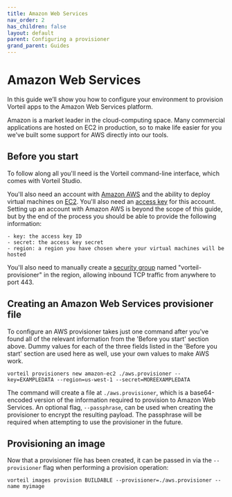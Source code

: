 ```yaml
---
title: Amazon Web Services
nav_order: 2
has_children: false
layout: default
parent: Configuring a provisioner
grand_parent: Guides
---
```


# Amazon Web Services

In this guide we’ll show you how to configure your environment to provision Vorteil apps to the Amazon Web Services platform.

Amazon is a market leader in the cloud-computing space. Many commercial applications are hosted on EC2 in production, so to make life easier for you we've built some support for AWS directly into our tools. 

## Before you start

To follow along all you'll need is the Vorteil command-line interface, which comes with Vorteil Studio.

You'll also need an account with [Amazon AWS](https://aws.amazon.com/) and the ability to deploy virtual machines on [EC2](https://aws.amazon.com/ec2/). You'll also need an [access key](https://docs.aws.amazon.com/IAM/latest/UserGuide/id_credentials_access-keys.html) for this account. Setting up an account with Amazon AWS is beyond the scope of this guide, but by the end of the process you should be able to provide the following information:

    - key: the access key ID
    - secret: the access key secret
    - region: a region you have chosen where your virtual machines will be hosted

You'll also need to manually create a [security group](https://docs.aws.amazon.com/vpc/latest/userguide/VPC_SecurityGroups.html) named "vorteil-provisioner" in the region, allowing inbound TCP traffic from anywhere to port 443.

## Creating an Amazon Web Services provisioner file

To configure an AWS provisioner takes just one command after you've found all of the relevant information from the 'Before you start' section above. Dummy values for each of the three fields listed in the 'Before you start' section are used here as well, use your own values to make AWS work.

```
vorteil provisioners new amazon-ec2 ./aws.provisioner --key=EXAMPLEDATA --region=us-west-1 --secret=MOREEXAMPLEDATA
```

The command will create a file at `./aws.provisioner`, which is a base64-encoded version of the information required to provision to Amazon Web Services. An optional flag, `--passphrase`, can be used when creating the provisioner to encrypt the resulting payload. The passphrase will be required when attempting to use the provisioner in the future.

## Provisioning an image

Now that a provisioner file has been created, it can be passed in via the `--provisioner` flag when performing a provision operation:

```
vorteil images provision BUILDABLE --provisioner=./aws.provisioner --name myimage
```